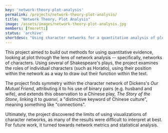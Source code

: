 ```yaml
---
key: 'network-theory-plot-analysis'
permalink: /projects/network-theory-plot-analysis/
title: "Network Theory, Plot Analysis"
image: /assets/images/network-theory-plot-analysis.jpg
members: [fmoretti]
status: 'archive'
shortdesc: "Using character networks for a quantitative analysis of plot"
---
```


This project aimed to build out methods for using quantitative evidence, looking at plot through the lens of network analysis -- specifically, networks of characters. Using several of Shakespeare's plays, the project examines the roles of individual characters (such as Horatio), using their position within the network as a way to draw out their function within the text.

The project finds symmetry within the character network of Dickens's *Our Mutual Friend*, attributing it to his use of binary pairs (e.g. husband and wife), and extends this observation to a Chinese play, *The Story of the Stone*, linking it to *guanxi*, a "distinctive keyword of Chinese culture", meaning something like "connections".

Ultimately, the project discovered the limits of using visualizations of character networks, as many of the results were difficult to interpret at best. For future work, it turned towards network metrics and statistical analysis.